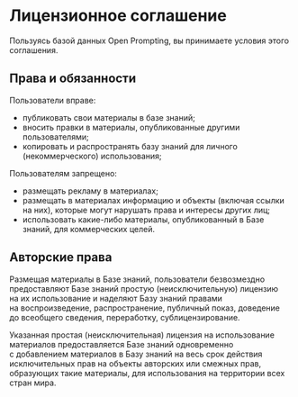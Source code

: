 # Лицензионное соглашение

Пользуясь базой данных Open Prompting, вы принимаете условия этого соглашения.

## Права и обязанности
Пользователи вправе:
* публиковать свои материалы в базе знаний;<br>
* вносить правки в материалы, опубликованные другими пользователями;<br>
* копировать и распространять базу знаний для личного (некоммерческого) использования;

Пользователям запрещено:
* размещать рекламу в материалах;<br>
* размещать в материалах информацию и объекты (включая ссылки на них), которые могут нарушать права и интересы других лиц;<br>
* использовать какие-либо материалы, опубликованный в Базе знаний, для коммерческих целей.

## Авторские права
Размещая материалы в Базе знаний, пользователи безвозмездно предоставляют Базе знаний простую (неисключительную) лицензию на их использование и наделяют Базу знаний правами на воспроизведение, распространение, публичный показ, доведение до всеобщего сведения, переработку, сублицензирование.

Указанная простая (неисключительная) лицензия на использование материалов предоставляется Базе знаний одновременно с добавлением материалов в Базу знаний на весь срок действия исключительных прав на объекты авторских или смежных прав, образующих такие материалы, для использования на территории всех стран мира.
